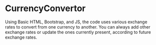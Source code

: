 # CurrencyConvertor

Using Basic HTML, Bootstrap, and JS, the code uses various exchange rates to convert from one currency to another. You can always add other exchange rates or update the ones currently present, 
according to future exchange rates.
